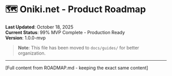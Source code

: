 # 🗺️ Oniki.net - Product Roadmap

**Last Updated**: October 18, 2025  
**Current Status**: 99% MVP Complete - Production Ready  
**Version**: 1.0.0-mvp

> **Note**: This file has been moved to `docs/guides/` for better organization.

---

[Full content from ROADMAP.md - keeping the exact same content]

